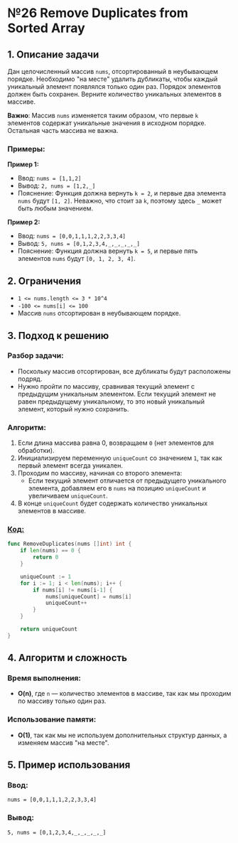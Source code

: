 # №26 Remove Duplicates from Sorted Array

## 1. Описание задачи

Дан целочисленный массив `nums`, отсортированный в неубывающем порядке. Необходимо "на месте" удалить дубликаты, чтобы каждый уникальный элемент появлялся только один раз. Порядок элементов должен быть сохранен. Верните количество уникальных элементов в массиве.

**Важно**: Массив `nums` изменяется таким образом, что первые `k` элементов содержат уникальные значения в исходном порядке. Остальная часть массива не важна.

### Примеры:

**Пример 1:**

- Ввод: `nums = [1,1,2]`
- Вывод: `2, nums = [1,2,_]`
- Пояснение: Функция должна вернуть `k = 2`, и первые два элемента `nums` будут `[1, 2]`. Неважно, что стоит за `k`, поэтому здесь `_` может быть любым значением.

**Пример 2:**

- Ввод: `nums = [0,0,1,1,1,2,2,3,3,4]`
- Вывод: `5, nums = [0,1,2,3,4,_,_,_,_,_]`
- Пояснение: Функция должна вернуть `k = 5`, и первые пять элементов `nums` будут `[0, 1, 2, 3, 4]`.

## 2. Ограничения

- `1 <= nums.length <= 3 * 10^4`
- `-100 <= nums[i] <= 100`
- Массив `nums` отсортирован в неубывающем порядке.

## 3. Подход к решению

### Разбор задачи:
- Поскольку массив отсортирован, все дубликаты будут расположены подряд.
- Нужно пройти по массиву, сравнивая текущий элемент с предыдущим уникальным элементом. Если текущий элемент не равен предыдущему уникальному, то это новый уникальный элемент, который нужно сохранить.

### Алгоритм:
1. Если длина массива равна 0, возвращаем `0` (нет элементов для обработки).
2. Инициализируем переменную `uniqueCount` со значением `1`, так как первый элемент всегда уникален.
3. Проходим по массиву, начиная со второго элемента:
    - Если текущий элемент отличается от предыдущего уникального элемента, добавляем его в `nums` на позицию `uniqueCount` и увеличиваем `uniqueCount`.
4. В конце `uniqueCount` будет содержать количество уникальных элементов в массиве.

### [Код:](./RemoveDuplicates.go)
```go
func RemoveDuplicates(nums []int) int {
    if len(nums) == 0 {
        return 0
    }

    uniqueCount := 1
    for i := 1; i < len(nums); i++ {
        if nums[i] != nums[i-1] {
            nums[uniqueCount] = nums[i]
            uniqueCount++
        }
    }

    return uniqueCount
}
```

## 4. Алгоритм и сложность

### Время выполнения:
- **O(n)**, где `n` — количество элементов в массиве, так как мы проходим по массиву только один раз.

### Использование памяти:
- **O(1)**, так как мы не используем дополнительных структур данных, а изменяем массив "на месте".

## 5. Пример использования

### Ввод:
```text
nums = [0,0,1,1,1,2,2,3,3,4]
```

### Вывод:
```text
5, nums = [0,1,2,3,4,_,_,_,_,_]
```

